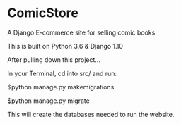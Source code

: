 # ComicStore
A Django E-commerce site for selling comic books

This is built on Python 3.6 & Django 1.10

After pulling down this project...

In your Terminal, cd into src/ and run:

  $python manage.py makemigrations
 
  $python manage.py migrate
  
  
This will create the databases needed to run the website.

